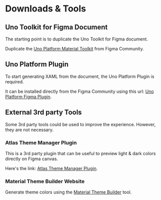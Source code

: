 # Downloads & Tools

## Uno Toolkit for Figma Document
The starting point is to duplicate the Uno Toolkit for Figma document.

Duplicate the [Uno Platform Material Toolkit](https://www.figma.com/community/file/1110792522046146058) from Figma Community.

## Uno Platform Plugin
To start generating XAML from the document, the Uno Platform Plugin is required.

It can be installed directly from the Figma Community using this url: [Uno Platform Figma Plugin](https://www.figma.com/community/plugin/1045528009520465828/Uno-Platform).

## External 3rd party Tools

Some 3rd party tools could be used to improve the experience. However, they are not necessary.

### Atlas Theme Manager Plugin

This is a 3rd party plugin that can be useful to preview light & dark colors directly on Figma canvas.

Here's the link: [Atlas Theme Manager Plugin](https://www.figma.com/community/plugin/893903420585768458).

### Material Theme Builder Website

Generate theme colors using the [Material Theme Builder](https://material-foundation.github.io/material-theme-builder/#/custom) tool.
